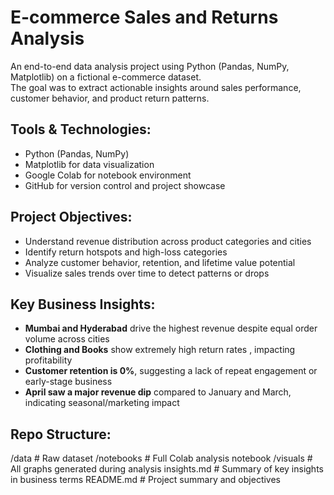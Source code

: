 # E-commerce Sales and Returns Analysis 

An end-to-end data analysis project using Python (Pandas, NumPy, Matplotlib) on a fictional e-commerce dataset.  
The goal was to extract actionable insights around sales performance, customer behavior, and product return patterns.

## Tools & Technologies:
- Python (Pandas, NumPy)
- Matplotlib for data visualization
- Google Colab for notebook environment
- GitHub for version control and project showcase

## Project Objectives:
- Understand revenue distribution across product categories and cities
- Identify return hotspots and high-loss categories
- Analyze customer behavior, retention, and lifetime value potential
- Visualize sales trends over time to detect patterns or drops

## Key Business Insights:
- **Mumbai and Hyderabad** drive the highest revenue despite equal order volume across cities
- **Clothing and Books** show extremely high return rates , impacting profitability
- **Customer retention is 0%**, suggesting a lack of repeat engagement or early-stage business
- **April saw a major revenue dip** compared to January and March, indicating seasonal/marketing impact

## Repo Structure:
/data # Raw dataset
/notebooks # Full Colab analysis notebook
/visuals # All graphs generated during analysis
insights.md # Summary of key insights in business terms
README.md # Project summary and objectives

